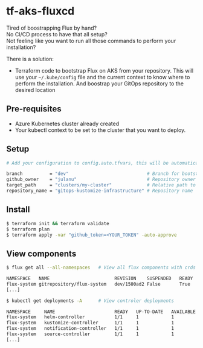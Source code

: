 # tf-aks-fluxcd
Tired of boostrapping Flux by hand? <br />
No CI/CD process to have that all setup? <br /> 
Not feeling like you want to run all those commands to perform your installation?

There is a solution:
- Terraform code to bootstrap Flux on AKS from your repository. This will use your `~/.kube/config` file and the current context to know where to perform the installation. And boostrap your GitOps repository to the desired location
## Pre-requisites
- Azure Kubernetes cluster already created
- Your kubectl context to be set to the cluster that you want to deploy.
## Setup
```bash
# Add your configuration to config.auto.tfvars, this will be automatically picked up by Terraform

branch          = "dev"                             # Branch for bootstraping
github_owner    = "julanu"                          # Repository owner
target_path     = "clusters/my-cluster"             # Relative path to your Flux files
repository_name = "gitops-kustomize-infrastructure" # Repository name
```

## Install
```bash
$ terraform init && terraform validate
$ terraform plan
$ terraform apply -var "github_token=<YOUR_TOKEN" -auto-approve
```

## View components
```bash
$ flux get all --all-namespaces   # View all flux components with crds

NAMESPACE  	NAME                     	REVISION   	SUSPENDED	READY	MESSAGE                                                                     
flux-system	gitrepository/flux-system	dev/1500ad2	False    	True 	stored artifact for revision 'dev/1500ad263a88782f677ace0aba87b405142ce989'	
[...]

$ kubectl get deployments -A      # View controler deployments

NAMESPACE     NAME                      READY   UP-TO-DATE   AVAILABLE   AGE
flux-system   helm-controller           1/1     1            1           17s
flux-system   kustomize-controller      1/1     1            1           15s
flux-system   notification-controller   1/1     1            1           17s
flux-system   source-controller         1/1     1            1           17s
[...]
```